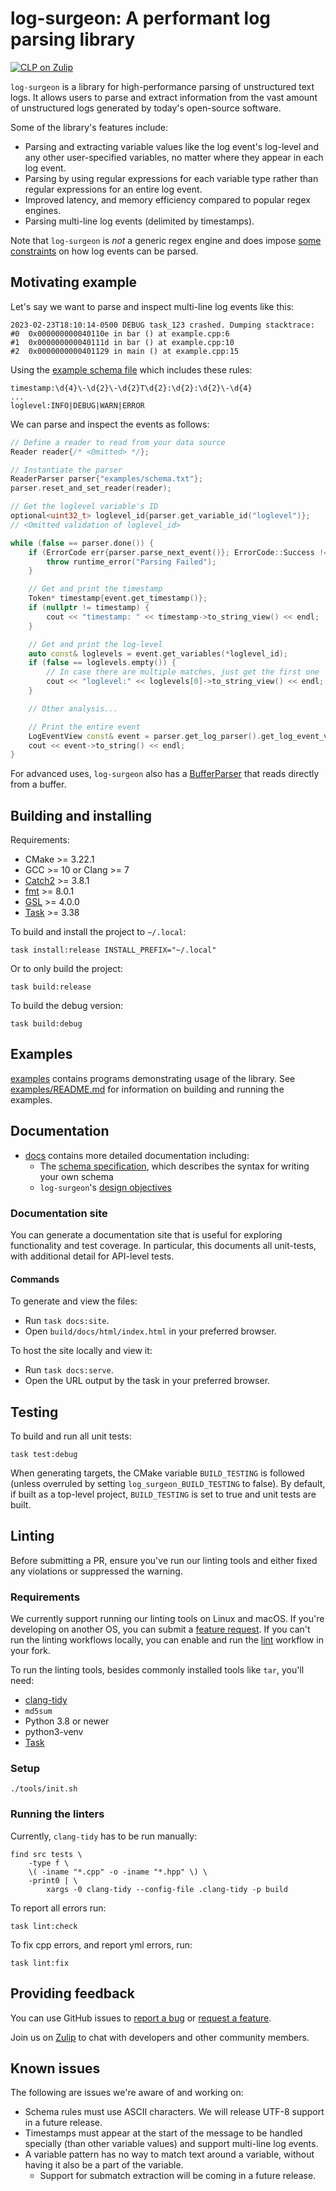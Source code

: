 # log-surgeon: A performant log parsing library

[![CLP on Zulip](https://img.shields.io/badge/zulip-yscope--clp%20chat-1888FA?logo=zulip)](https://yscope-clp.zulipchat.com/)

`log-surgeon` is a library for high-performance parsing of unstructured text
logs. It allows users to parse and extract information from the vast amount of
unstructured logs generated by today's open-source software.

Some of the library's features include:

* Parsing and extracting variable values like the log event's log-level and any
  other user-specified variables, no matter where they appear in each log event.
* Parsing by using regular expressions for each variable type rather than
  regular expressions for an entire log event.
* Improved latency, and memory efficiency compared to popular regex engines.
* Parsing multi-line log events (delimited by timestamps).

Note that `log-surgeon` is *not* a generic regex engine and does impose [some
constraints](docs/parsing-constraints.md) on how log events can be parsed.

## Motivating example

Let's say we want to parse and inspect multi-line log events like this:

```
2023-02-23T18:10:14-0500 DEBUG task_123 crashed. Dumping stacktrace:
#0  0x000000000040110e in bar () at example.cpp:6
#1  0x000000000040111d in bar () at example.cpp:10
#2  0x0000000000401129 in main () at example.cpp:15
```

Using the [example schema file](examples/schema.txt) which includes these rules:

```
timestamp:\d{4}\-\d{2}\-\d{2}T\d{2}:\d{2}:\d{2}\-\d{4}
...
loglevel:INFO|DEBUG|WARN|ERROR
```

We can parse and inspect the events as follows:

```cpp
// Define a reader to read from your data source
Reader reader{/* <Omitted> */};

// Instantiate the parser
ReaderParser parser{"examples/schema.txt"};
parser.reset_and_set_reader(reader);

// Get the loglevel variable's ID
optional<uint32_t> loglevel_id{parser.get_variable_id("loglevel")};
// <Omitted validation of loglevel_id>

while (false == parser.done()) {
    if (ErrorCode err{parser.parse_next_event()}; ErrorCode::Success != err) {
        throw runtime_error("Parsing Failed");
    }

    // Get and print the timestamp
    Token* timestamp{event.get_timestamp()};
    if (nullptr != timestamp) {
        cout << "timestamp: " << timestamp->to_string_view() << endl;
    }

    // Get and print the log-level
    auto const& loglevels = event.get_variables(*loglevel_id);
    if (false == loglevels.empty()) {
        // In case there are multiple matches, just get the first one
        cout << "loglevel:" << loglevels[0]->to_string_view() << endl;
    }

    // Other analysis...

    // Print the entire event
    LogEventView const& event = parser.get_log_parser().get_log_event_view();
    cout << event->to_string() << endl;
}
```

For advanced uses, `log-surgeon` also has a
[BufferParser](examples/buffer-parser.cpp) that reads directly from a buffer.

## Building and installing

Requirements:

* CMake >= 3.22.1
* GCC >= 10 or Clang >= 7
* [Catch2] >= 3.8.1
* [fmt] >= 8.0.1
* [GSL] >= 4.0.0
* [Task] >= 3.38

To build and install the project to `~/.local`:

```shell
task install:release INSTALL_PREFIX="~/.local"
```

Or to only build the project:

```shell
task build:release
```

To build the debug version:

```shell
task build:debug
```

## Examples

[examples](examples) contains programs demonstrating usage of the library. See
[examples/README.md](examples/README.md) for information on building and running the examples.

## Documentation

* [docs](docs) contains more detailed documentation including:
  * The [schema specification](docs/schema.md), which describes the syntax for
    writing your own schema
  * `log-surgeon`'s [design objectives](docs/design-objectives.md)

### Documentation site

You can generate a documentation site that is useful for exploring functionality and test coverage.
In particular, this documents all unit-tests, with additional detail for API-level tests.

#### Commands

To generate and view the files:

* Run `task docs:site`.
* Open `build/docs/html/index.html` in your preferred browser.

To host the site locally and view it:

* Run `task docs:serve`.
* Open the URL output by the task in your preferred browser.

## Testing

To build and run all unit tests:

```shell
task test:debug
```

When generating targets, the CMake variable `BUILD_TESTING` is followed (unless overruled by setting
`log_surgeon_BUILD_TESTING` to false). By default, if built as a top-level project, `BUILD_TESTING`
is set to true and unit tests are built.

## Linting

Before submitting a PR, ensure you've run our linting tools and either fixed any violations or
suppressed the warning.

### Requirements

We currently support running our linting tools on Linux and macOS. If you're developing on another
OS, you can submit a [feature request][feature-req]. If you can't run the linting workflows
locally, you can enable and run the [lint] workflow in your fork.

To run the linting tools, besides commonly installed tools like `tar`, you'll need:

* [clang-tidy]
* `md5sum`
* Python 3.8 or newer
* python3-venv
* [Task]

### Setup

```shell
./tools/init.sh
```

### Running the linters

Currently, `clang-tidy` has to be run manually:

```shell
find src tests \
    -type f \
    \( -iname "*.cpp" -o -iname "*.hpp" \) \
    -print0 | \
        xargs -0 clang-tidy --config-file .clang-tidy -p build
```

To report all errors run:

```shell
task lint:check
```

To fix cpp errors, and report yml errors, run:

```shell
task lint:fix
```

## Providing feedback

You can use GitHub issues to [report a bug](https://github.com/y-scope/log-surgeon/issues/new?assignees=&labels=bug&template=bug-report.yml)
or [request a feature][feature-req].

Join us on [Zulip](https://yscope-clp.zulipchat.com/) to chat with developers
and other community members.

## Known issues

The following are issues we're aware of and working on:
* Schema rules must use ASCII characters. We will release UTF-8 support in a
  future release.
* Timestamps must appear at the start of the message to be handled specially
  (than other variable values) and support multi-line log events.
* A variable pattern has no way to match text around a variable, without having
  it also be a part of the variable.
  * Support for submatch extraction will be coming in a future release.

[Catch2]: https://github.com/catchorg/Catch2/tree/devel
[clang-tidy]: https://clang.llvm.org/extra/clang-tidy/
[feature-req]: https://github.com/y-scope/log-surgeon/issues/new?assignees=&labels=enhancement&template=feature-request.yml
[fmt]: https://github.com/fmtlib/fmt
[GSL]: https://github.com/microsoft/GSL
[lint]: https://github.com/y-scope/log-surgeon/blob/main/.github/workflows/lint.yml
[Task]: https://taskfile.dev/
